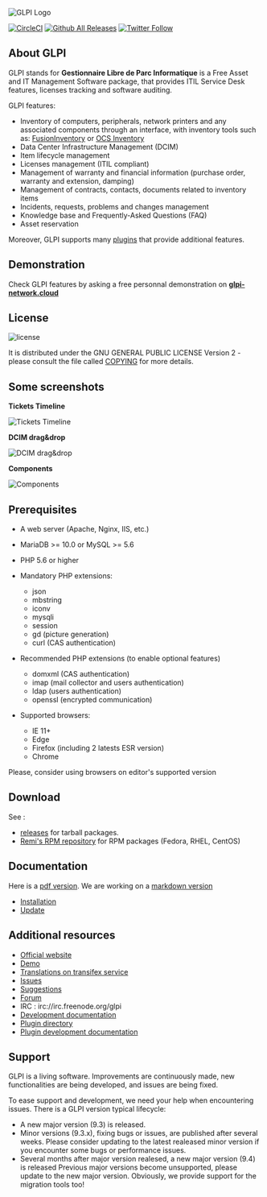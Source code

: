 ![GLPI Logo](https://raw.githubusercontent.com/glpi-project/glpi/master/pics/logos/logo-GLPI-250-black.png)

[![CircleCI](https://img.shields.io/circleci/project/github/glpi-project/glpi/9.4/bugfixes.svg)](https://circleci.com/gh/glpi-project)
[![Github All Releases](https://img.shields.io/github/downloads/glpi-project/glpi/total.svg)](#download)
[![Twitter Follow](https://img.shields.io/twitter/follow/GLPI_PROJECT.svg?style=social&label=Follow)](https://twitter.com/GLPI_PROJECT)


## About GLPI

GLPI stands for **Gestionnaire Libre de Parc Informatique** is a Free Asset and IT Management Software package, that provides ITIL Service Desk features, licenses tracking and software auditing.

GLPI features:
* Inventory of computers, peripherals, network printers and any associated components through an interface, with inventory tools such as: [FusionInventory](http://fusioninventory.org/) or [OCS Inventory](https://www.ocsinventory-ng.org/fr/)
* Data Center Infrastructure Management (DCIM)
* Item lifecycle management
* Licenses management (ITIL compliant)
* Management of warranty and financial information (purchase order, warranty and extension, damping)
* Management of contracts, contacts, documents related to inventory items
* Incidents, requests, problems and changes management
* Knowledge base and Frequently-Asked Questions (FAQ)
* Asset reservation

Moreover, GLPI supports many [plugins](http://plugins.glpi-project.org) that provide additional features.

## Demonstration

Check GLPI features by asking a free personnal demonstration on **[glpi-network.cloud](https://www.glpi-network.cloud)**

## License

![license](https://img.shields.io/github/license/glpi-project/glpi.svg)

It is distributed under the GNU GENERAL PUBLIC LICENSE Version 2 - please consult the file called [COPYING](https://raw.githubusercontent.com/glpi-project/glpi/master/COPYING.txt) for more details.

## Some screenshots

**Tickets Timeline**

![Tickets Timeline](pics/screenshots/timeline.png)

**DCIM drag&drop**

![DCIM drag&drop](pics/screenshots/dcim_racks_draganddrop.gif)

**Components**

![Components](pics/screenshots/components.png)

## Prerequisites

* A web server (Apache, Nginx, IIS, etc.)
* MariaDB >= 10.0 or MySQL >= 5.6
* PHP 5.6 or higher
* Mandatory PHP extensions:
    - json
    - mbstring
    - iconv
    - mysqli
    - session
    - gd (picture generation)
    - curl (CAS authentication)

* Recommended PHP extensions (to enable optional features)
    - domxml (CAS authentication)
    - imap (mail collector and users authentication)
    - ldap (users authentication)
    - openssl (encrypted communication)

 * Supported browsers:
    - IE 11+
    - Edge
    - Firefox (including 2 latests ESR version)
    - Chrome

Please, consider using browsers on editor's supported version


## Download

See :
* [releases](https://github.com/glpi-project/glpi/releases) for tarball packages.
* [Remi's RPM repository](http://rpms.remirepo.net/) for RPM packages (Fedora, RHEL, CentOS)


## Documentation

Here is a [pdf version](https://forge.glpi-project.org/attachments/download/1901/glpidoc-0.85-en-partial.pdf).
We are working on a [markdown version](https://github.com/glpi-project/doc)

* [Installation](https://readthedocs.org/projects/glpi-install/)
* [Update](https://glpi-install.readthedocs.io/en/latest/update.html)


## Additional resources

* [Official website](http://glpi-project.org)
* [Demo](https://www.glpi-network.cloud)
* [Translations on transifex service](https://www.transifex.com/glpi/public/)
* [Issues](https://github.com/glpi-project/glpi/issues)
* [Suggestions](http://suggest.glpi-project.org)
* [Forum](http://forum.glpi-project.org)
* IRC : irc://irc.freenode.org/glpi
* [Development documentation](http://glpi-developer-documentation.readthedocs.io/en/master/)
* [Plugin directory](http://plugins.glpi-project.org)
* [Plugin development documentation](http://glpi-developer-documentation.readthedocs.io/en/master/plugins/index.html)


## Support
GLPI is a living software. Improvements are continuously made, new functionalities are being developed, and issues are being fixed.

To ease support and development, we need your help when encountering issues.
There is a GLPI version typical lifecycle:
 * A new major version (9.3) is released.
 * Minor versions (9.3.x), fixing bugs or issues, are published after several weeks.
   Please consider updating to the latest realeased minor version if you encounter some bugs or performance issues.
 * Several months after major version realesed, a new major version (9.4) is released
   Previous major versions become unsupported, please update to the new major version.
   Obviously, we provide support for the migration tools too!
